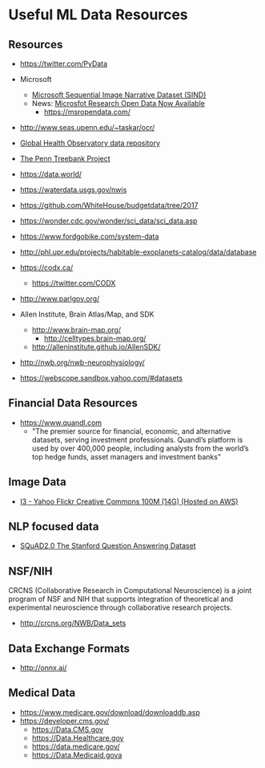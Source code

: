 
# Useful ML Data Resources

## Resources
* https://twitter.com/PyData
* Microsoft
  * [Microsoft Sequential Image Narrative Dataset (SIND)](http://www.sind.ai/)
  * News: [Microsfot Research Open Data Now Available](https://www.microsoft.com/en-us/research/blog/announcing-microsoft-research-open-data-datasets-by-microsoft-research-now-available-in-the-cloud/)
    * https://msropendata.com/ 
* http://www.seas.upenn.edu/~taskar/ocr/
* [Global Health Observatory data repository](http://apps.who.int/gho/data/node.main)
* [The Penn Treebank Project](https://www.cis.upenn.edu/~treebank/)
* https://data.world/
* https://waterdata.usgs.gov/nwis
* https://github.com/WhiteHouse/budgetdata/tree/2017
* https://wonder.cdc.gov/wonder/sci_data/sci_data.asp
* https://www.fordgobike.com/system-data
* http://phl.upr.edu/projects/habitable-exoplanets-catalog/data/database
* https://codx.ca/
  * https://twitter.com/CODX
* http://www.parlgov.org/

* Allen Institute, Brain Atlas/Map, and SDK
  * http://www.brain-map.org/
    * http://celltypes.brain-map.org/
  * http://alleninstitute.github.io/AllenSDK/

* http://nwb.org/nwb-neurophysiology/

* https://webscope.sandbox.yahoo.com/#datasets


## Financial Data Resources
- https://www.quandl.com
  + "The premier source for financial, economic, and alternative datasets, serving investment professionals. Quandl’s platform is used by over 400,000 people, including analysts from the world’s top hedge funds, asset managers and investment banks"



## Image Data
* [I3 - Yahoo Flickr Creative Commons 100M (14G) (Hosted on AWS)](https://webscope.sandbox.yahoo.com/catalog.php?datatype=i&did=67)



## NLP focused data
* [SQuAD2.0 The Stanford Question Answering Dataset](https://rajpurkar.github.io/SQuAD-explorer/)




## NSF/NIH
CRCNS (Collaborative Research in Computational Neuroscience) is a joint program of NSF and NIH that supports integration of theoretical and experimental neuroscience through collaborative research projects.
* http://crcns.org/NWB/Data_sets


## Data Exchange Formats
 * http://onnx.ai/


## Medical Data
* https://www.medicare.gov/download/downloaddb.asp
* https://developer.cms.gov/
  * https://Data.CMS.gov
  * https://Data.Healthcare.gov
  * https://data.medicare.gov/
  * https://Data.Medicaid.gova


